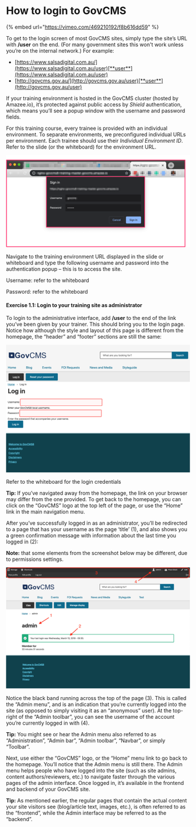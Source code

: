 # How to login to GovCMS

{% embed url="https://vimeo.com/469210192/f8b616dd59" %}

To get to the login screen of most GovCMS sites, simply type the site’s URL with **/user** on the end. \(For many government sites this won't work unless you’re on the internal network.\) For example:

* [https://www.salsadigital.com.au/](https://www.salsadigital.com.au/user)[**user**](https://www.salsadigital.com.au/user)
* [http://govcms.gov.au/](http://govcms.gov.au/user)[**user**](http://govcms.gov.au/user)

If your training environment is hosted in the GovCMS cluster \(hosted by Amazee.io\), it’s protected against public access by _Shield_ authentication, which means you’ll see a popup window with the username and password fields.

For this training course, every trainee is provided with an individual environment. To separate environments, we preconfigured individual URLs per environment. Each trainee should use their _Individual Environment ID_. Refer to the slide \(or the whiteboard\) for the environment URL.

![](../.gitbook/assets/3%20%282%29%20%282%29.png)

Navigate to the training environment URL displayed in the slide or whiteboard and type the following username and password into the authentication popup – this is to access the site.

Username: refer to the whiteboard

Password: refer to the whiteboard

#### Exercise 1.1: Login to your training site as administrator

To login to the administrative interface, add **/user** to the end of the link you’ve been given by your trainer. This should bring you to the login page. Notice how although the style and layout of this page is different from the homepage, the “header” and “footer” sections are still the same:

![](../.gitbook/assets/4%20%282%29%20%282%29%20%281%29.png)

Refer to the whiteboard for the login credentials

**Tip:** If you’ve navigated away from the homepage, the link on your browser may differ from the one provided. To get back to the homepage, you can click on the “GovCMS” logo at the top left of the page, or use the “Home” link in the main navigation menu.

After you’ve successfully logged in as an administrator, you’ll be redirected to a page that has your username as the page ‘title’ \(1\), and also shows you a green confirmation message with information about the last time you logged in \(2\):

**Note:** that some elements from the screenshot below may be different, due to permissions settings.

![](../.gitbook/assets/5%20%282%29%20%282%29%20%281%29.png)

Notice the black band running across the top of the page \(3\). This is called the “Admin menu”, and is an indication that you’re currently logged into the site \(as opposed to simply visiting it as an “anonymous” user\). At the top-right of the “Admin toolbar”, you can see the username of the account you’re currently logged in with \(4\).

**Tip:** You might see or hear the Admin menu also referred to as “Administration”, “Admin bar”, “Admin toolbar”, “Navbar”, or simply “Toolbar”.

Next, use either the “GovCMS” logo, or the “Home” menu link to go back to the homepage. You’ll notice that the Admin menu is still there. The Admin menu helps people who have logged into the site \(such as site admins, content authors/reviewers, etc.\) to navigate faster through the various pages of the admin interface. Once logged in, it’s available in the frontend and backend of your GovCMS site.

**Tip:** As mentioned earlier, the regular pages that contain the actual content your site visitors see \(blog/article text, images, etc.\), is often referred to as the “frontend”, while the Admin interface may be referred to as the “backend”.

